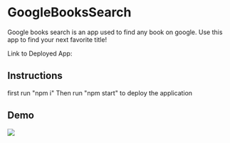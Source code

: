 # GoogleBooksSearch

Google books search is an app used to find any book on google. Use this app to find your next favorite title! 

Link to Deployed App: 

## Instructions

first run "npm i"
Then run "npm start" to deploy the application

## Demo
<img src="GoogleBooksSearch/assets/Googlebooks.gif"></img>
